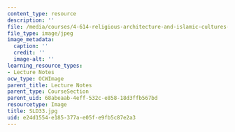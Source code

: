 ```yaml
---
content_type: resource
description: ''
file: /media/courses/4-614-religious-architecture-and-islamic-cultures-fall-2002/e24d1554e185377ae05fe9fb5c87e2a3_SLD33.jpg
file_type: image/jpeg
image_metadata:
  caption: ''
  credit: ''
  image-alt: ''
learning_resource_types:
- Lecture Notes
ocw_type: OCWImage
parent_title: Lecture Notes
parent_type: CourseSection
parent_uid: 68abeaab-4eff-532c-e858-18d3ffb567bd
resourcetype: Image
title: SLD33.jpg
uid: e24d1554-e185-377a-e05f-e9fb5c87e2a3
---
```

